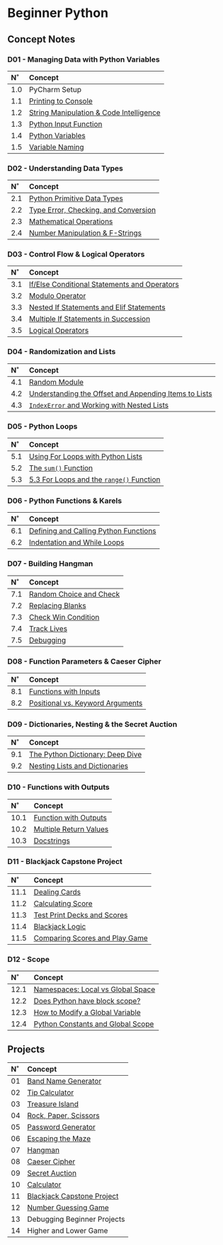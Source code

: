 # Beginner Python

## Concept Notes

### D01 - Managing Data with Python Variables

| N˚ | Concept |
| :- | :------ |
| 1.0 | PyCharm Setup |
| 1.1 | [Printing to Console](./D01-Managing_Data_with_Python_Variables/1.1-Printing/task1.py) |
| 1.2 | [String Manipulation & Code Intelligence](./D01-Managing_Data_with_Python_Variables/1.2-String_Manipulation/task2.py) |
| 1.3 | [Python Input Function](./D01-Managing_Data_with_Python_Variables/1.3-Input_Function/task3.py) |
| 1.4 | [Python Variables](./D01-Managing_Data_with_Python_Variables/1.4-Variables/task4.py) |
| 1.5 | [Variable Naming](./D01-Managing_Data_with_Python_Variables/1.5-Variable_Naming/task5.py) |

### D02 - Understanding Data Types

| N˚ | Concept |
| :- | :------ |
| 2.1 | [Python Primitive Data Types](./D02-Data_Types_and_String_Manipulation/2.1-Data_Types/task1.py) |
| 2.2 | [Type Error, Checking, and Conversion](./D02-Data_Types_and_String_Manipulation/2.2-Type_Error_Checking_and_Conversion/task2.py) |
| 2.3 | [Mathematical Operations](./D02-Data_Types_and_String_Manipulation/2.3-Mathematical_Operations/task3.py) |
| 2.4 | [Number Manipulation & F-Strings](./D02-Data_Types_and_String_Manipulation/2.4-Number_Manipulation_and_fStrings/task4.py) |


### D03 - Control Flow & Logical Operators

| N˚ | Concept |
| :- | :------ |
| 3.1 | [If/Else Conditional Statements and Operators](./D03-Control_Flow_and_Logical_Operators/3.1-If_Else_Conditionals/task1.py) |
| 3.2 | [Modulo Operator](./D03-Control_Flow_and_Logical_Operators/3.2-Modulo_Operator/task2.py) |
| 3.3 | [Nested If Statements and Elif Statements](./D03-Control_Flow_and_Logical_Operators/3.3-Nesting_and_Elif/task3.py) |
| 3.4 | [Multiple If Statements in Succession](./D03-Control_Flow_and_Logical_Operators/3.4-Multiple_Ifs/task4.py) |
| 3.5 | [Logical Operators](./D03-Control_Flow_and_Logical_Operators/3.5-Logical_Operators/task5.py) |


### D04 - Randomization and Lists

| N˚ | Concept |
| :- | :------ |
| 4.1 | [Random Module](./D04-Randomization_and_Lists/4.1-Random_Module/task1.py) |
| 4.2 | [Understanding the Offset and Appending Items to Lists](./D04-Randomization_and_Lists/4.2-Lists/task2.py) |
| 4.3 | [`IndexError` and Working with Nested Lists](./D04-Randomization_and_Lists/4.3-IndexError_and_Nested_Lists/task3.py) |

### D05 - Python Loops

| N˚ | Concept |
| :- | :------ |
| 5.1 | [Using For Loops with Python Lists](./D05-Loops/5.1-Looping_Python_Lists/task1.py) |
| 5.2 | [The `sum()` Function](./D05-Loops/5.2-Sum_Function/task2.py) |
| 5.3 | [5.3 For Loops and the `range()` Function](./D05-Loops/5.3-For_Loops_Range_Function/task3.py) |

### D06 - Python Functions & Karels

| N˚ | Concept |
| :- | :------ |
| 6.1 | [Defining and Calling Python Functions](./D06-Python_Functions_and_Karels/6.1-Python_Functions/task1.py) |
| 6.2 | [Indentation and While Loops](./D06-Python_Functions_and_Karels/6.2-Indentation_and_While_Loops/task2.py) |

### D07 - Building Hangman

| N˚ | Concept |
| :- | :------ |
| 7.1 | [Random Choice and Check](./D07-Review_with_Hangman/1-Random_Choice_and_Check/task1.py) |
| 7.2 | [Replacing Blanks](./D07-Review_with_Hangman/2-Replacing_Blanks/task2.py) |
| 7.3 | [Check Win Condition](./D07-Review_with_Hangman/3-Check_Win_Condition/task3.py) |
| 7.4 | [Track Lives](./D07-Review_with_Hangman/4-Track_Lives/task4.py) |
| 7.5 | [Debugging](./D07-Review_with_Hangman/5-Debugging/task5.py) |


### D08 - Function Parameters & Caeser Cipher

| N˚ | Concept |
| :- | :------ |
| 8.1 | [Functions with Inputs](./D08-Function_Parameters/8.1-Functions_with_Inputs/task1.py) |
| 8.2 | [Positional vs. Keyword Arguments](./D08-Function_Parameters/8.2-Positional_vs_Keyword_Arguments/task2.py) |

### D09 - Dictionaries, Nesting & the Secret Auction

| N˚ | Concept |
| :- | :------ |
| 9.1 | [The Python Dictionary: Deep Dive](./D09-Dictionaries_and_Nesting/9.1-Python_Dictionaries/task1.py) |
| 9.2 | [Nesting Lists and Dictionaries](./D09-Dictionaries_and_Nesting/9.2-Nested_Lists_and_Dictionaries/task2.py) |


### D10 - Functions with Outputs

| N˚ | Concept |
| :- | :------ |
| 10.1 | [Function with Outputs](./D10-Functions_with_Outputs/10.1-Function_with_Outputs/task1.py) |
| 10.2 | [Multiple Return Values](./D10-Functions_with_Outputs/10.2-Multiple_Return_Values/task2.py) |
| 10.3 | [Docstrings](./D10-Functions_with_Outputs/10.3-Docstrings/task3.py) |


### D11 - Blackjack Capstone Project

| N˚ | Concept |
| :- | :------ |
| 11.1 | [Dealing Cards](./D11-Blackjack_Capstone_Project/11.1-Dealing_Cards/task1.py) |
| 11.2 | [Calculating Score](./D11-Blackjack_Capstone_Project/11.2-Calculating_Score/task2.py) |
| 11.3 | [Test Print Decks and Scores](./D11-Blackjack_Capstone_Project/11.3-Test_Print_Decks_and_Scores/task3.py) |
| 11.4 | [Blackjack Logic](./D11-Blackjack_Capstone_Project/11.4-Blackjack_Logic/task4.py) |
| 11.5 | [Comparing Scores and Play Game](./D11-Blackjack_Capstone_Project/11.5-Comparing_Scores_and_Play_Game/task5.py) |


### D12 - Scope

| N˚ | Concept |
| :- | :------ |
| 12.1 | [Namespaces: Local vs Global Space](./D12-Scope/12.1-Namespaces_and_Scope/task1.py) |
| 12.2 | [Does Python have block scope?](./D12-Scope/12.2-Block_Scope/task2.py) |
| 12.3 | [How to Modify a Global Variable](./D12-Scope/12.3-Global_Variables/task3.py) |
| 12.4 | [Python Constants and Global Scope](./D12-Scope/12.4-Global_Constants/task4.py) |

## Projects

| N˚ | Concept |
| :- | :------ |
| 01 | [Band Name Generator](https://github.com/coderbri/01_band_name_generator.git) |
| 02 | [Tip Calculator](https://github.com/coderbri/02_tip_calculator.git) |
| 03 | [Treasure Island](https://github.com/coderbri/03_treasure_island.git) |
| 04 | [Rock, Paper, Scissors](https://github.com/coderbri/04_rock_paper_scissors.git)|
| 05 | [Password Generator](https://github.com/coderbri/05_password_generator.git) |
| 06 | [Escaping the Maze](./D06-Python_Functions_and_Karels/Reeborgs-World/maze.txt) |
| 07 | [Hangman](https://github.com/coderbri/07_hangman) |
| 08 | [Caeser Cipher](https://github.com/coderbri/08_caesar_cipher.git) |
| 09 | [Secret Auction](https://github.com/coderbri/09_secret_auction.git) |
| 10 | [Calculator](https://github.com/coderbri/10_calculator.git) |
| 11 | [Blackjack Capstone Project](https://github.com/coderbri/11_blackjack.git) | Beginner |
| 12 | [Number Guessing Game](#) | Beginner |
| 13 | Debugging Beginner Projects | Beginner |
| 14 | Higher and Lower Game | Beginner |


<!-- 
| D1 | D2 | D3 | D4 | D5 | D6 | D7 | D8 | D9 | D10 | D11 | D12 | D14 |
| :-: | :-: | :-: | :-: | :-: | :-: | :-: | :-: | :-: | :-: | :-: | :-: | :-: | -->
